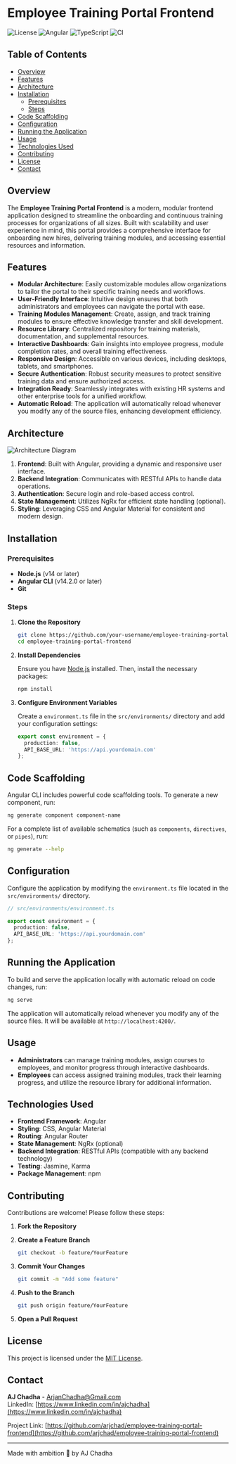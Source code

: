 # Employee Training Portal Frontend

![License](https://img.shields.io/badge/license-MIT-blue.svg)
![Angular](https://img.shields.io/badge/angular-14.2.0-red.svg)
![TypeScript](https://img.shields.io/badge/typescript-4.5.4-blue.svg)
![CI](https://github.com/your-username/employee-training-portal-frontend/workflows/CI/badge.svg)

## Table of Contents

- [Overview](#overview)
- [Features](#features)
- [Architecture](#architecture)
- [Installation](#installation)
  - [Prerequisites](#prerequisites)
  - [Steps](#steps)
- [Code Scaffolding](#code-scaffolding)
- [Configuration](#configuration)
- [Running the Application](#running-the-application)
- [Usage](#usage)
- [Technologies Used](#technologies-used)
- [Contributing](#contributing)
- [License](#license)
- [Contact](#contact)

## Overview

The **Employee Training Portal Frontend** is a modern, modular frontend application designed to streamline the onboarding and continuous training processes for organizations of all sizes. Built with scalability and user experience in mind, this portal provides a comprehensive interface for onboarding new hires, delivering training modules, and accessing essential resources and information.

## Features

- **Modular Architecture**: Easily customizable modules allow organizations to tailor the portal to their specific training needs and workflows.
- **User-Friendly Interface**: Intuitive design ensures that both administrators and employees can navigate the portal with ease.
- **Training Modules Management**: Create, assign, and track training modules to ensure effective knowledge transfer and skill development.
- **Resource Library**: Centralized repository for training materials, documentation, and supplemental resources.
- **Interactive Dashboards**: Gain insights into employee progress, module completion rates, and overall training effectiveness.
- **Responsive Design**: Accessible on various devices, including desktops, tablets, and smartphones.
- **Secure Authentication**: Robust security measures to protect sensitive training data and ensure authorized access.
- **Integration Ready**: Seamlessly integrates with existing HR systems and other enterprise tools for a unified workflow.
- **Automatic Reload**: The application will automatically reload whenever you modify any of the source files, enhancing development efficiency.

## Architecture

![Architecture Diagram](docs/architecture_diagram.png)

1. **Frontend**: Built with Angular, providing a dynamic and responsive user interface.
2. **Backend Integration**: Communicates with RESTful APIs to handle data operations.
3. **Authentication**: Secure login and role-based access control.
4. **State Management**: Utilizes NgRx for efficient state handling (optional).
5. **Styling**: Leveraging CSS and Angular Material for consistent and modern design.

## Installation

### Prerequisites

- **Node.js** (v14 or later)
- **Angular CLI** (v14.2.0 or later)
- **Git**

### Steps

1. **Clone the Repository**

    ```bash
    git clone https://github.com/your-username/employee-training-portal-frontend.git
    cd employee-training-portal-frontend
    ```

2. **Install Dependencies**

    Ensure you have [Node.js](https://nodejs.org/) installed. Then, install the necessary packages:

    ```bash
    npm install
    ```

3. **Configure Environment Variables**

    Create a `environment.ts` file in the `src/environments/` directory and add your configuration settings:

    ```typescript
    export const environment = {
      production: false,
      API_BASE_URL: 'https://api.yourdomain.com'
    };
    ```

## Code Scaffolding

Angular CLI includes powerful code scaffolding tools. To generate a new component, run:

```bash
ng generate component component-name
```

For a complete list of available schematics (such as `components`, `directives`, or `pipes`), run:

```bash
ng generate --help
```

## Configuration

Configure the application by modifying the `environment.ts` file located in the `src/environments/` directory.

```typescript
// src/environments/environment.ts

export const environment = {
  production: false,
  API_BASE_URL: 'https://api.yourdomain.com'
};
```

## Running the Application

To build and serve the application locally with automatic reload on code changes, run:

```bash
ng serve
```

The application will automatically reload whenever you modify any of the source files. It will be available at `http://localhost:4200/`.

## Usage

- **Administrators** can manage training modules, assign courses to employees, and monitor progress through interactive dashboards.
- **Employees** can access assigned training modules, track their learning progress, and utilize the resource library for additional information.

## Technologies Used

- **Frontend Framework**: Angular
- **Styling**: CSS, Angular Material
- **Routing**: Angular Router
- **State Management**: NgRx (optional)
- **Backend Integration**: RESTful APIs (compatible with any backend technology)
- **Testing**: Jasmine, Karma
- **Package Management**: npm

## Contributing

Contributions are welcome! Please follow these steps:

1. **Fork the Repository**

2. **Create a Feature Branch**

    ```bash
    git checkout -b feature/YourFeature
    ```

3. **Commit Your Changes**

    ```bash
    git commit -m "Add some feature"
    ```

4. **Push to the Branch**

    ```bash
    git push origin feature/YourFeature
    ```

5. **Open a Pull Request**

## License

This project is licensed under the [MIT License](LICENSE).

## Contact

**AJ Chadha** - [ArjanChadha@Gmail.com](mailto:ArjanChadha@Gmail.com)  
LinkedIn: [https://www.linkedin.com/in/ajchadha](https://www.linkedin.com/in/ajchadha)  

Project Link: [https://github.com/arjchad/employee-training-portal-frontend](https://github.com/arjchad/employee-training-portal-frontend)

---

Made with ambition 🤩 by AJ Chadha
